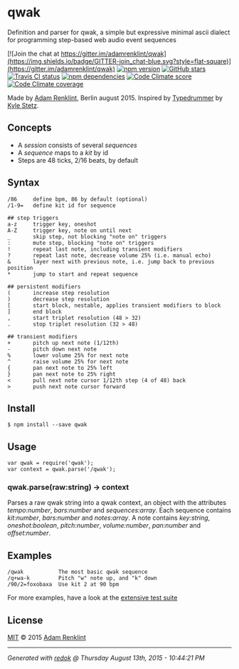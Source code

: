 qwak
====

Definition and parser for qwak, a simple but expressive minimal ascii dialect for programming step-based web audio event sequences

[![Join the chat at https://gitter.im/adamrenklint/qwak](https://img.shields.io/badge/GITTER-join_chat-blue.svg?style=flat-square)](https://gitter.im/adamrenklint/qwak)
 [![npm version](https://img.shields.io/npm/v/qwak.svg?style=flat-square)](https://www.npmjs.com/package/qwak) 
 [![GitHub stars](https://img.shields.io/github/stars/adamrenklint/qwak.svg?style=flat-square)](https://github.com/adamrenklint/qwak/stargazers)
 [![Travis CI status](https://img.shields.io/travis/adamrenklint/qwak.svg?style=flat-square)](https://travis-ci.org/adamrenklint/qwak)
 [![npm dependencies](https://img.shields.io/david/adamrenklint/qwak.svg?style=flat-square)](https://david-dm.org/adamrenklint/qwak)
 [![Code Climate score](https://img.shields.io/codeclimate/github/adamrenklint/qwak.svg?style=flat-square)](https://codeclimate.com/github/adamrenklint/qwak)
 [![Code Climate coverage](https://img.shields.io/codeclimate/coverage/github/adamrenklint/qwak.svg?style=flat-square)](https://codeclimate.com/github/adamrenklint/qwak)


Made by [Adam Renklint](http://adamrenklint.com), Berlin august 2015. Inspired by [Typedrummer](http://typedrummer.com/) by [Kyle Stetz](http://kylestetz.com/).

## Concepts

- A *session* consists of several *sequences*
- A *sequence* maps to a *kit* by id
- Steps are 48 ticks, 2/16 beats, by default

## Syntax

```
/86     define bpm, 86 by default (optional)
/1-9=   define kit id for sequence

## step triggers
a-z     trigger key, oneshot
A-Z     trigger key, note on until next
_       skip step, not blocking "note on" triggers
:       mute step, blocking "note on" triggers
!       repeat last note, including transient modifiers
?       repeat last note, decrease volume 25% (i.e. manual echo)
&       layer next with previous note, i.e. jump back to previous position
*       jump to start and repeat sequence

## persistent modifiers
(       increase step resolution
)       decrease step resolution
[       start block, nestable, applies transient modifiers to block
]       end block
,       start triplet resolution (48 > 32)
.       stop triplet resolution (32 > 48)

## transient modifiers
+       pitch up next note (1/12th)
-       pitch down next note
%       lower volume 25% for next note
^       raise volume 25% for next note
{       pan next note to 25% left
}       pan next note to 25% right
<       pull next note cursor 1/12th step (4 of 48) back
>       push next note cursor forward
```

## Install

```
$ npm install --save qwak
```

## Usage

```
var qwak = require('qwak');
var context = qwak.parse('/qwak');
```

### qwak.parse(raw:string) -> context

Parses a raw qwak string into a qwak context, an object with the attributes *tempo:number*, *bars:number* and *sequences:array*. Each sequence contains *kit:number*, *bars:number* and *notes:array*. A note contains *key:string*, *oneshot:boolean*, *pitch:number*, *volume:number*, *pan:number* and *offset:number*.

## Examples

```
/qwak           The most basic qwak sequence
/q+wa-k         Pitch "w" note up, and "k" down
/90/2=foxobaxa  Use kit 2 at 90 bpm
```

For more examples, have a look at the [extensive test suite](https://github.com/adamrenklint/qwak/blob/master/test/qwak.test.js)

## License

[MIT](https://github.com/adamrenklint/qwak/blob/master/LICENSE.md) © 2015 [Adam Renklint](http://adamrenklint.com)

---
*Generated with [redok](https://github.com/adamrenklint/redok) @ Thursday August 13th, 2015 - 10:44:21 PM*